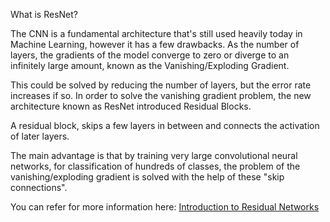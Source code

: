 What is ResNet? 

The CNN is a fundamental architecture that's still used heavily today in Machine Learning, 
however it has a few drawbacks. As the number of layers, the gradients of the model converge
to zero or diverge to an infinitely large amount, known as the Vanishing/Exploding Gradient. 

This could be solved by reducing the number of layers, but the error rate increases if so. In order
to solve the vanishing gradient problem, the new architecture known as ResNet introduced 
Residual Blocks. 

A residual block, skips a few layers in between and connects the activation of later layers. 

The main advantage is that by training very large convolutional neural networks, for classification of 
hundreds of classes, the problem of the vanishing/exploding gradient is solved with the help of these
"skip connections". 

You can refer for more information here: [Introduction to Residual Networks](https://www.mygreatlearning.com/blog/resnet/)
